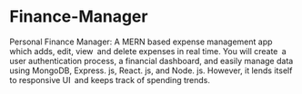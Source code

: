 # Finance-Manager
Personal Finance Manager: A MERN based expense management app which adds, edit, view and delete expenses in real time. You will create a user authentication process, a financial dashboard, and easily manage data using MongoDB, Express. js, React. js, and Node. js. However, it lends itself to responsive UI and keeps track of spending trends.
